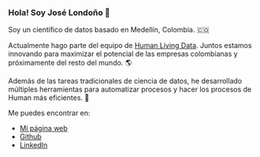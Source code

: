 ### Hola! Soy José Londoño 👋

Soy un científico de datos basado en Medellín, Colombia. 🇨🇴

Actualmente hago parte del equipo de [Human Living Data](https://humanld.io/). Juntos estamos innovando para maximizar el potencial de las empresas colombianas y próximamente del resto del mundo. 🌎

Además de las tareas tradicionales de ciencia de datos, he desarrollado múltiples herramientas para automatizar procesos y hacer los procesos de Human más eficientes. 🚀

Me puedes encontrar en:

- [Mi página web](https://jlondono.codes/)
- [Github](https://github.com/jlondonob)
- [LinkedIn](https://www.linkedin.com/in/jose-londono-botero/)
